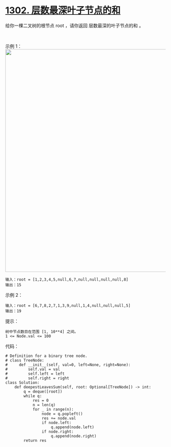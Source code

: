 # [1302. 层数最深叶子节点的和](https://leetcode.cn/problems/deepest-leaves-sum/)

给你一棵二叉树的根节点 root ，请你返回 层数最深的叶子节点的和 。

 

示例 1：
<img src="https://assets.leetcode-cn.com/aliyun-lc-upload/uploads/2019/12/28/1483_ex1.png" width="700" />

```
输入：root = [1,2,3,4,5,null,6,7,null,null,null,null,8]
输出：15
```
示例 2：
```
输入：root = [6,7,8,2,7,1,3,9,null,1,4,null,null,null,5]
输出：19
```

提示：
```
树中节点数目在范围 [1, 10**4] 之间。
1 <= Node.val <= 100
```

代码：
```python3
# Definition for a binary tree node.
# class TreeNode:
#     def __init__(self, val=0, left=None, right=None):
#         self.val = val
#         self.left = left
#         self.right = right
class Solution:
    def deepestLeavesSum(self, root: Optional[TreeNode]) -> int:
        q = deque([root])
        while q:
            res = 0
            n = len(q)
            for _ in range(n):
                node = q.popleft()
                res += node.val
                if node.left:
                    q.append(node.left)
                if node.right:
                    q.append(node.right)
        return res
```